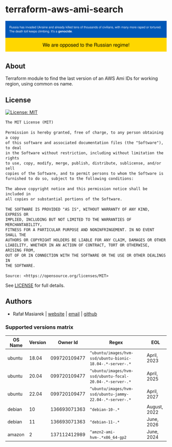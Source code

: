 
# terraform-aws-ami-search

[![WeSupportUkraine](https://raw.githubusercontent.com/Infrastrukturait/WeSupportUkraine/main/banner.svg)](https://github.com/Infrastrukturait/WeSupportUkraine)
## About

Terraform module to find the last version of an AWS Ami IDs for working region, using common os name.
## License

[![License: MIT](https://img.shields.io/badge/License-MIT-yellow.svg)](https://opensource.org/licenses/MIT)

```text
The MIT License (MIT)

Permission is hereby granted, free of charge, to any person obtaining a copy
of this software and associated documentation files (the "Software"), to deal
in the Software without restriction, including without limitation the rights
to use, copy, modify, merge, publish, distribute, sublicense, and/or sell
copies of the Software, and to permit persons to whom the Software is
furnished to do so, subject to the following conditions:

The above copyright notice and this permission notice shall be included in
all copies or substantial portions of the Software.

THE SOFTWARE IS PROVIDED "AS IS", WITHOUT WARRANTY OF ANY KIND, EXPRESS OR
IMPLIED, INCLUDING BUT NOT LIMITED TO THE WARRANTIES OF MERCHANTABILITY,
FITNESS FOR A PARTICULAR PURPOSE AND NONINFRINGEMENT. IN NO EVENT SHALL THE
AUTHORS OR COPYRIGHT HOLDERS BE LIABLE FOR ANY CLAIM, DAMAGES OR OTHER
LIABILITY, WHETHER IN AN ACTION OF CONTRACT, TORT OR OTHERWISE, ARISING FROM,
OUT OF OR IN CONNECTION WITH THE SOFTWARE OR THE USE OR OTHER DEALINGS IN
THE SOFTWARE.

Source: <https://opensource.org/licenses/MIT>
```
See [LICENSE](LICENSE) for full details.
## Authors
- Rafał Masiarek | [website](https://masiarek.pl) | [email](mailto:rafal@masiarek.pl) | [github](https://github.com/rafalmasiarek)
### Supported versions matrix

| OS Name | Version | Owner Id     | Regex                                                        | EOL           |
|---------|---------|--------------|--------------------------------------------------------------|---------------|
| ubuntu  | 18.04   | 099720109477 | `^ubuntu/images/hvm-ssd/ubuntu-bionic-18.04-.*-server-.*`    | April, 2023   |
| ubuntu  | 20.04   | 099720109477 | `^ubuntu/images/hvm-ssd/ubuntu-focal-20.04-.*-server-.*`     | April, 2025   |
| ubuntu  | 22.04   | 099720109477 | `^ubuntu/images/hvm-ssd/ubuntu-jammy-22.04-.*-server-.*`     | April, 2027   |
| debian  | 10      | 136693071363 | `^debian-10-.*`                                              | August, 2022  |
| debian  | 11      | 136693071363 | `^debian-11-.*`                                              | June, 2026    |
| amazon  | 2       | 137112412989 | `^amzn2-ami-hvm-.*x86_64-gp2`                                | June, 2024    |


<!-- references -->

[repo_link]: https://github.com/Infrastrukturait/terraform-aws-ami-search
